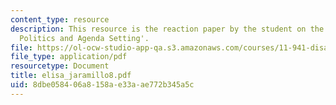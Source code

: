```yaml
---
content_type: resource
description: This resource is the reaction paper by the student on the topic 'Disaster
  Politics and Agenda Setting'.
file: https://ol-ocw-studio-app-qa.s3.amazonaws.com/courses/11-941-disaster-vulnerability-and-resilience-spring-2005/8dbe058406a8158ae33aae772b345a5c_elisa_jaramillo8.pdf
file_type: application/pdf
resourcetype: Document
title: elisa_jaramillo8.pdf
uid: 8dbe0584-06a8-158a-e33a-ae772b345a5c
---
```

